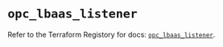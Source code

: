 # `opc_lbaas_listener`

Refer to the Terraform Registory for docs: [`opc_lbaas_listener`](https://registry.terraform.io/providers/hashicorp/opc/1.4.1/docs/resources/lbaas_listener).
